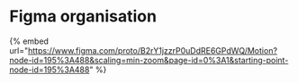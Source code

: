 # Figma organisation

{% embed url="https://www.figma.com/proto/B2rY1jzzrP0uDdRE6GPdWQ/Motion?node-id=195%3A488&scaling=min-zoom&page-id=0%3A1&starting-point-node-id=195%3A488" %}
